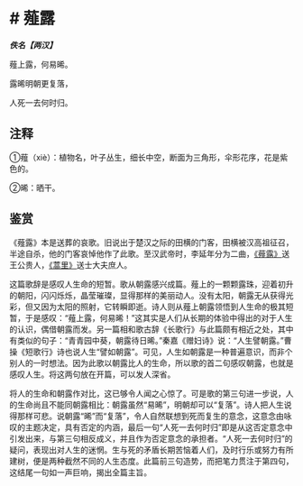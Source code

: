 # # 薤露

***佚名【两汉】***

薤上露，何易晞。

露晞明朝更复落，

人死一去何时归。

## 注释

①薤（xiè）：植物名，叶子丛生，细长中空，断面为三角形，伞形花序，花是紫色的。

②晞：晒干。

## 鉴赏

《薤露》本是送葬的哀歌。旧说出于楚汉之际的田横的门客，田横被汉高祖征召，半途自杀，他的门客哀悼他作了此歌。至汉武帝时，李延年分为二曲，[《薤露》](薤露.md)送王公贵人，[《蒿里》](蒿里.md)送士大夫庶人。

这篇歌辞是感叹人生命的短暂。歌从朝露感兴成篇。薤上的一颗颗露珠，迎着初升的朝阳，闪闪烁烁，晶莹璀璨，显得那样的美丽动人。没有太阳，朝露无从获得光彩，但又因为太阳的照射，它转瞬即逝。诗人则从薤上朝露领悟到人生命的极其短暂，于是感叹：“薤上露，何易晞！”这其实是人们从长期的体验中得出的对于人生的认识，偶借朝露而发。另一篇相和歌古辞《长歌行》与此篇颇有相近之处，其中有类似的句子：“青青园中葵，朝露待日晞。”秦嘉《赠妇诗》说：“人生譬朝露。”曹操《短歌行》诗也说人生“譬如朝露”。可见，人生如朝露是一种普遍意识，而非个别人的一时想法。因为此歌以朝露比人的生命，所以歌的首二句感叹朝露，也就是感叹人生。将这两句放在开篇，可以发人深省。

将人的生命和朝露作对比，这已够令人闻之心惊了。可是歌的第三句进一步说，人的生命尚且不能同朝露相比：朝露虽然“易晞”，明朝却可以“复落”。诗人把人生说得那样可悲。说朝露“晞”而“复落”，令人自然联想到死而复生的意念，这意念由咏叹的主题决定，具有否定的内涵，最后一句“人死一去何时归”即是从这否定意念中引发出来，与第三句相反成义，并且作为否定意念的承担者。“人死一去何时归”的疑问，表现出对人生的迷惘。生与死的矛盾长期苦恼着人们，及时行乐或努力有所建树，便是两种截然不同的人生态度。此篇前三句造势，而把笔力贯注于第四句，这结尾一句如一声巨响，揭出全篇主旨。
